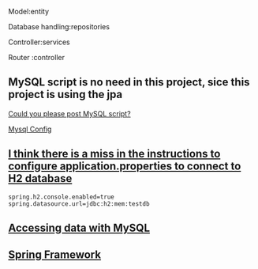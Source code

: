 Model:entity

Database handling:repositories

Controller:services

Router :controller





## MySQL script is no need in this project, sice this project is using the jpa

[Could you please post MySQL script?](https://www.udemy.com/course/full-stack-project-spring-boot-20-react-redux/learn/lecture/11967926#questions/6983724)

[Mysql Config](https://github.com/AgileIntelligence/AgileIntPPMTool/blob/branch37/PPMToolFullStack/src/main/resources/application.properties)

## [**I think there is a miss in the instructions to configure application.properties to connect to H2 database**](https://www.udemy.com/course/full-stack-project-spring-boot-20-react-redux/learn/lecture/11795826#questions/11641338)

```
spring.h2.console.enabled=true
spring.datasource.url=jdbc:h2:mem:testdb
```

## [Accessing data with MySQL](https://spring.io/guides/gs/accessing-data-mysql/)

## [Spring Framework](https://spring.io/projects/spring-framework)